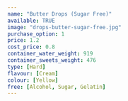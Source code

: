 ```yaml
---
name: "Butter Drops (Sugar Free)"
available: TRUE
image: "drops-butter-sugar-free.jpg"
purchase_option: 1
price: 1.2
cost_price: 0.8
container_water_weight: 919
container_sweets_weight: 476
type: [Hard]
flavour: [Cream]
colour: [Yellow]
free: [Alcohol, Sugar, Gelatin]
---
```

